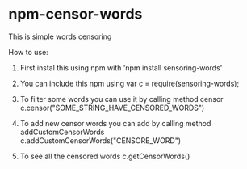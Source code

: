 # npm-censor-words

This is simple words censoring

How to use:
1. First instal this using npm with 'npm install sensoring-words'
2. You can include this npm using
	var c = require(sensoring-words);

3. To filter some words you can use it by calling method censor
	c.censor("SOME_STRING_HAVE_CENSORED_WORDS")

4. To add new censor words you can add by calling method addCustomCensorWords 
	c.addCustomCensorWords("CENSORE_WORD")

5. To see all the censored words
	c.getCensorWords() 
